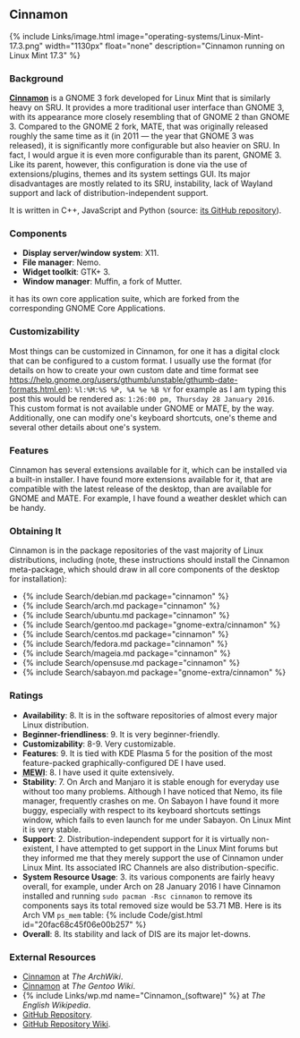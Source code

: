 ## Cinnamon
{% include Links/image.html image="operating-systems/Linux-Mint-17.3.png" width="1130px" float="none" description="Cinnamon running on Linux Mint 17.3" %}

### Background
[**Cinnamon**](http://cinnamon.linuxmint.com/) is a GNOME 3 fork developed for Linux Mint that is similarly heavy on SRU. It provides a more traditional user interface than GNOME 3, with its appearance more closely resembling that of GNOME 2 than GNOME 3. Compared to the GNOME 2 fork, MATE, that was originally released roughly the same time as it (in 2011 &mdash; the year that GNOME 3 was released), it is significantly more configurable but also heavier on SRU. In fact, I would argue it is even more configurable than its parent, GNOME 3. Like its parent, however, this configuration is done via the use of extensions/plugins, themes and its system settings GUI. Its major disadvantages are mostly related to its SRU, instability, lack of Wayland support and lack of distribution-independent support.

It is written in C++, JavaScript and Python (source: [its GitHub repository](https://github.com/linuxmint/Cinnamon)).

### Components
* **Display server/window system**: X11.
* **File manager**: Nemo.
* **Widget toolkit**: GTK+ 3.
* **Window manager**: Muffin, a fork of Mutter.

it has its own core application suite, which are forked from the corresponding GNOME Core Applications.

### Customizability
Most things can be customized in Cinnamon, for one it has a digital clock that can be configured to a custom format. I usually use the format (for details on how to create your own custom date and time format see https://help.gnome.org/users/gthumb/unstable/gthumb-date-formats.html.en):
`%l:%M:%S %P, %A %e %B %Y`
for example as I am typing this post this would be rendered as: `1:26:00 pm, Thursday 28 January 2016`. This custom format is not available under GNOME or MATE, by the way. Additionally, one can modify one's keyboard shortcuts, one's theme and several other details about one's system.

### Features
Cinnamon has several extensions available for it, which can be installed via a built-in installer. I have found more extensions available for it, that are compatible with the latest release of the desktop, than are available for GNOME and MATE. For example, I have found a weather desklet which can be handy.

### Obtaining It
Cinnamon is in the package repositories of the vast majority of Linux distributions, including (note, these instructions should install the Cinnamon meta-package, which should draw in all core components of the desktop for installation):
* {% include Search/debian.md package="cinnamon" %}
* {% include Search/arch.md package="cinnamon" %}
* {% include Search/ubuntu.md package="cinnamon" %}
* {% include Search/gentoo.md package="gnome-extra/cinnamon" %}
* {% include Search/centos.md package="cinnamon" %}
* {% include Search/fedora.md package="cinnamon" %}
* {% include Search/mageia.md package="cinnamon" %}
* {% include Search/opensuse.md package="cinnamon" %}
* {% include Search/sabayon.md package="gnome-extra/cinnamon" %}

### Ratings
* **Availability**: 8. It is in the software repositories of almost every major Linux distribution.
* **Beginner-friendliness**: 9. It is very beginner-friendly.
* **Customizability**: 8-9. Very customizable.
* **Features**: 9. It is tied with KDE Plasma 5 for the position of the most feature-packed graphically-configured DE I have used.
* <abbr title="My Experience With It">**MEWI**</abbr>: 8. I have used it quite extensively.
* **Stability**: 7. On Arch and Manjaro it is stable enough for everyday use without too many problems. Although I have noticed that Nemo, its file manager, frequently crashes on me. On Sabayon I have found it more buggy, especially with respect to its keyboard shortcuts settings window, which fails to even launch for me under Sabayon. On Linux Mint it is very stable.
* **Support**: 2. Distribution-independent support for it is virtually non-existent, I have attempted to get support in the Linux Mint forums but they informed me that they merely support the use of Cinnamon under Linux Mint. Its associated IRC Channels are also distribution-specific.
* **System Resource Usage**: 3. its various components are fairly heavy overall, for example, under Arch on 28 January 2016 I have Cinnamon installed and running `sudo pacman -Rsc cinnamon` to remove its components says its total removed size would be 53.71 MB. Here is its Arch VM `ps_mem` table: {% include Code/gist.html id="20fac68c45f06e00b257" %}
* **Overall**: 8. Its stability and lack of DIS are its major let-downs.

### External Resources
* [Cinnamon](https://wiki.archlinux.org/index.php/Cinnamon) at *The ArchWiki*.
* [Cinnamon](https://wiki.gentoo.org/wiki/Cinnamon) at *The Gentoo Wiki*.
* {% include Links/wp.md name="Cinnamon_(software)" %} at *The English Wikipedia*.
* [GitHub Repository](https://github.com/linuxmint/Cinnamon).
* [GitHub Repository Wiki](https://github.com/linuxmint/Cinnamon/wiki).
